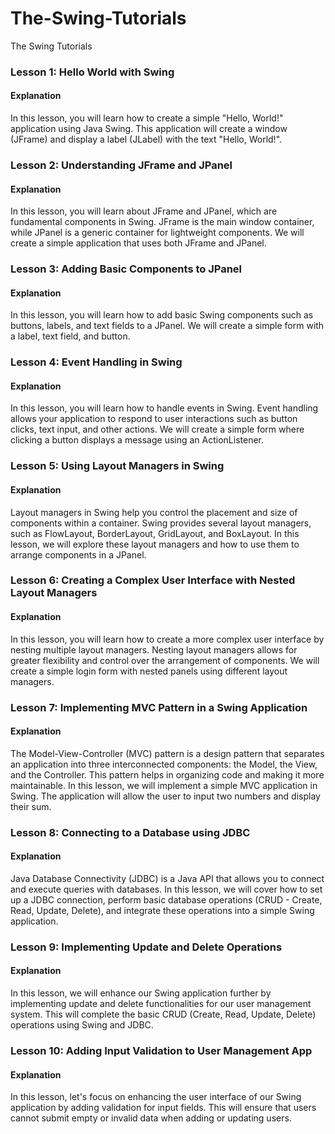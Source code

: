 # The-Swing-Tutorials
The Swing Tutorials


### Lesson 1: Hello World with Swing
#### Explanation
In this lesson, you will learn how to create a simple "Hello, World!" application using Java Swing. This application will create a window (JFrame) and display a label (JLabel) with the text "Hello, World!".


### Lesson 2: Understanding JFrame and JPanel
#### Explanation
In this lesson, you will learn about JFrame and JPanel, which are fundamental components in Swing. JFrame is the main window container, while JPanel is a generic container for lightweight components. We will create a simple application that uses both JFrame and JPanel.


### Lesson 3: Adding Basic Components to JPanel
#### Explanation
In this lesson, you will learn how to add basic Swing components such as buttons, labels, and text fields to a JPanel. We will create a simple form with a label, text field, and button.


### Lesson 4: Event Handling in Swing
#### Explanation
In this lesson, you will learn how to handle events in Swing. Event handling allows your application to respond to user interactions such as button clicks, text input, and other actions. We will create a simple form where clicking a button displays a message using an ActionListener.


### Lesson 5: Using Layout Managers in Swing
#### Explanation
Layout managers in Swing help you control the placement and size of components within a container. Swing provides several layout managers, such as FlowLayout, BorderLayout, GridLayout, and BoxLayout. In this lesson, we will explore these layout managers and how to use them to arrange components in a JPanel.


### Lesson 6: Creating a Complex User Interface with Nested Layout Managers
#### Explanation
In this lesson, you will learn how to create a more complex user interface by nesting multiple layout managers. Nesting layout managers allows for greater flexibility and control over the arrangement of components. We will create a simple login form with nested panels using different layout managers.


### Lesson 7: Implementing MVC Pattern in a Swing Application
#### Explanation
The Model-View-Controller (MVC) pattern is a design pattern that separates an application into three interconnected components: the Model, the View, and the Controller. This pattern helps in organizing code and making it more maintainable. In this lesson, we will implement a simple MVC application in Swing. The application will allow the user to input two numbers and display their sum.


### Lesson 8: Connecting to a Database using JDBC
#### Explanation
Java Database Connectivity (JDBC) is a Java API that allows you to connect and execute queries with databases. In this lesson, we will cover how to set up a JDBC connection, perform basic database operations (CRUD - Create, Read, Update, Delete), and integrate these operations into a simple Swing application.

### Lesson 9: Implementing Update and Delete Operations
#### Explanation
In this lesson, we will enhance our Swing application further by implementing update and delete functionalities for our user management system. This will complete the basic CRUD (Create, Read, Update, Delete) operations using Swing and JDBC.

### Lesson 10: Adding Input Validation to User Management App
#### Explanation
In this lesson, let's focus on enhancing the user interface of our Swing application by adding validation for input fields. This will ensure that users cannot submit empty or invalid data when adding or updating users.